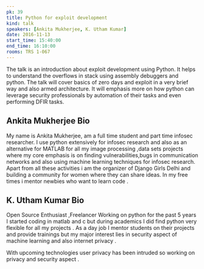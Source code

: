 ```yaml
---
pk: 39
title: Python for exploit development
kind: talk
speakers: [Ankita Mukherjee, K. Utham Kumar]
date: 2016-11-13
start_time: 15:40:00
end_time: 16:10:00
rooms: TRS 1-067
---
```


The talk is an introduction about exploit development using Python. It helps to understand the overflows in stack using assembly debuggers and python. The talk will cover basics of zero days and exploit in a very brief way and also armed architecture. It will emphasis more on how python can leverage security professionals by automation of their tasks and even performing DFIR tasks.

## Ankita Mukherjee Bio

My name is Ankita Mukherjee, am a full time student and part time infosec researcher. I use python extensively for infosec research and also as an alternative for MATLAB for all my image processing ,data sets projects where my core emphasis is on finding vulnerabilities,bugs in communication networks and also using machine learning techniques for infosec research. Apart from all these activities i am the organizer of Django Girls Delhi and building a community for women where they can share ideas. In my free times i mentor newbies who want to learn code .

## K. Utham Kumar Bio

Open Source Enthusiast ,Freelancer Working on python for the past 5 years I started coding in matlab and c but during academics I did find python very flexible for all my projects .
As a day job I mentor students on their projects and provide trainings but my major interest lies in security aspect of machine learning  and also internet privacy .

With upcoming technologies user privacy has been intruded so working on privacy and security aspect .